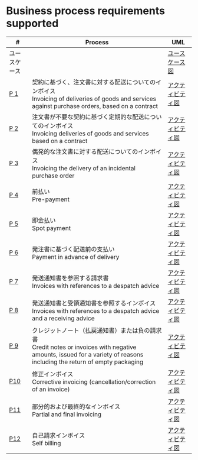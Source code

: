 # Business process requirements supported
| # | Process | UML |
| ---- | ---- | ---- |
| ユースケース |  | [ユースケース図](ユースケース.png) |
| [P 1](P%201%20契約に基づく注文書に対する配送についてのインボイス) | 契約に基づく、注文書に対する配送についてのインボイス<br>Invoicing of deliveries of goods and services against purchase orders, based on a contract | [アクティビティ図](P%201%20契約に基づく注文書に対する配送についてのインボイス/アクティビティ.png) |
| [P 2](P%202%20注文書が不要な契約に基づく定期的な配送についてのインボイス) | 注文書が不要な契約に基づく定期的な配送についてのインボイス<br>Invoicing deliveries of goods and services based on a contract | [アクティビティ図](P%202%20注文書が不要な契約に基づく定期的な配送についてのインボイス/アクティビティ.png) |
| [P 3](P%203%20偶発的な注文書に対する配送についてのインボイス) | 偶発的な注文書に対する配送についてのインボイス<br>Invoicing the delivery of an incidental purchase order | [アクティビティ図](P%203%20偶発的な注文書に対する配送についてのインボイス/アクティビティ.png) |
| [P 4](P%204%20前払い) | 前払い<br>Pre-payment | [アクティビティ図](P%204%20前払い/アクティビティ.png) |
| [P 5](P%205%20即金払い) | 即金払い<br>Spot payment | [アクティビティ図](P%205%20即金払い/アクティビティ.png) |
| [P 6](P%206%20発注書に基づく配送前の支払い) | 発注書に基づく配送前の支払い<br>Payment in advance of delivery | [アクティビティ図](P%206%20発注書に基づく配送前の支払い/アクティビティ.png) |
| [P 7](P%207%20発送通知書を参照する請求書) | 発送通知書を参照する請求書<br>Invoices with references to a despatch advice | [アクティビティ図](P%207%20発送通知書を参照する請求書/アクティビティ.png) |
| [P 8](P%208%20発送通知書と受領通知書を参照するインボイス) | 発送通知書と受領通知書を参照するインボイス<br>Invoices with references to a despatch advice and a receiving advice | [アクティビティ図](P%208%20発送通知書と受領通知書を参照するインボイス/アクティビティ.png) |
| [P 9](P%209%20クレジットノート（払戻通知書）または負のインボイス) | クレジットノート（払戻通知書）または負の請求書<br>Credit notes or invoices with negative amounts, issued for a variety of reasons including the return of empty packaging | [アクティビティ図](P%209%20クレジットノート（払戻通知書）または負のインボイス/アクティビティ.png) |
| [P10](P10%20修正インボイス) | 修正インボイス<br>Corrective invoicing (cancellation/correction of an invoice) | [アクティビティ図](P10%20修正インボイス/アクティビティ.png) |
| [P11](P11%20部分的および最終的なインボイス) | 部分的および最終的なインボイス<br>Partial and final invoicing | [アクティビティ図](P11%20部分的および最終的なインボイス/アクティビティ.png) |
| [P12](P12%20自己請求インボイス) | 自己請求インボイス<br>Self billing | [アクティビティ図](P12%20自己請求インボイス/アクティビティ.png)
